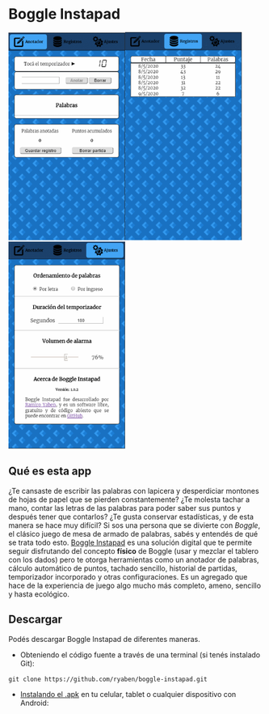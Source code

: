# Boggle Instapad

<div display='flex' justify-content='center'><img src="gifs/demo1.gif" alt="demogif1" width="231"/><img src="gifs/demo2.gif" alt="demogif2" width="231"/><img src="gifs/demo3.gif" alt="demogif3" width="231"/></div>

## Qué es esta app

¿Te cansaste de escribir las palabras con lapicera y desperdiciar montones de hojas de papel que se pierden constantemente? ¿Te molesta tachar a mano, contar las letras de las palabras para poder saber sus puntos y después tener que contarlos? ¿Te gusta conservar estadísticas, y de esta manera se hace muy difícil? Si sos una persona que se divierte con *Boggle*, el clásico juego de mesa de armado de palabras, sabés y entendés de qué se trata todo esto. <ins>Boggle Instapad</ins> es una solución digital que te permite seguir disfrutando del concepto **físico** de Boggle (usar y mezclar el tablero con los dados) pero te otorga herramientas como un anotador de palabras, cálculo automático de puntos, tachado sencillo, historial de partidas, temporizador incorporado y otras configuraciones. Es un agregado que hace de la experiencia de juego algo mucho más completo, ameno, sencillo y hasta ecológico.

## Descargar

Podés descargar Boggle Instapad de diferentes maneras.

* Obteniendo el código fuente a través de una terminal (si tenés instalado Git):

```
git clone https://github.com/ryaben/boggle-instapad.git
```

* <a href='https://mega.nz/file/R9EkzS4I#rjseLcK61jfaSdwVlvhwpr6irBtWJb5cr-nzcFllIZE'>Instalando el .apk</a> en tu celular, tablet o cualquier dispositivo con Android:
